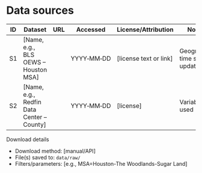 # Data sources

| ID  | Dataset                                   | URL    | Accessed   | License/Attribution    | Notes                             |
| --- | ----------------------------------------- | ------ | ---------- | ---------------------- | --------------------------------- |
| S1  | [Name, e.g., BLS OEWS – Houston MSA]      | <link> | YYYY‑MM‑DD | [license text or link] | Geography, time span, update freq |
| S2  | [Name, e.g., Redfin Data Center – County] | <link> | YYYY‑MM‑DD | [license]              | Variables used                    |

Download details

- Download method: [manual/API]
- File(s) saved to: `data/raw/`
- Filters/parameters: [e.g., MSA=Houston-The Woodlands-Sugar Land]
